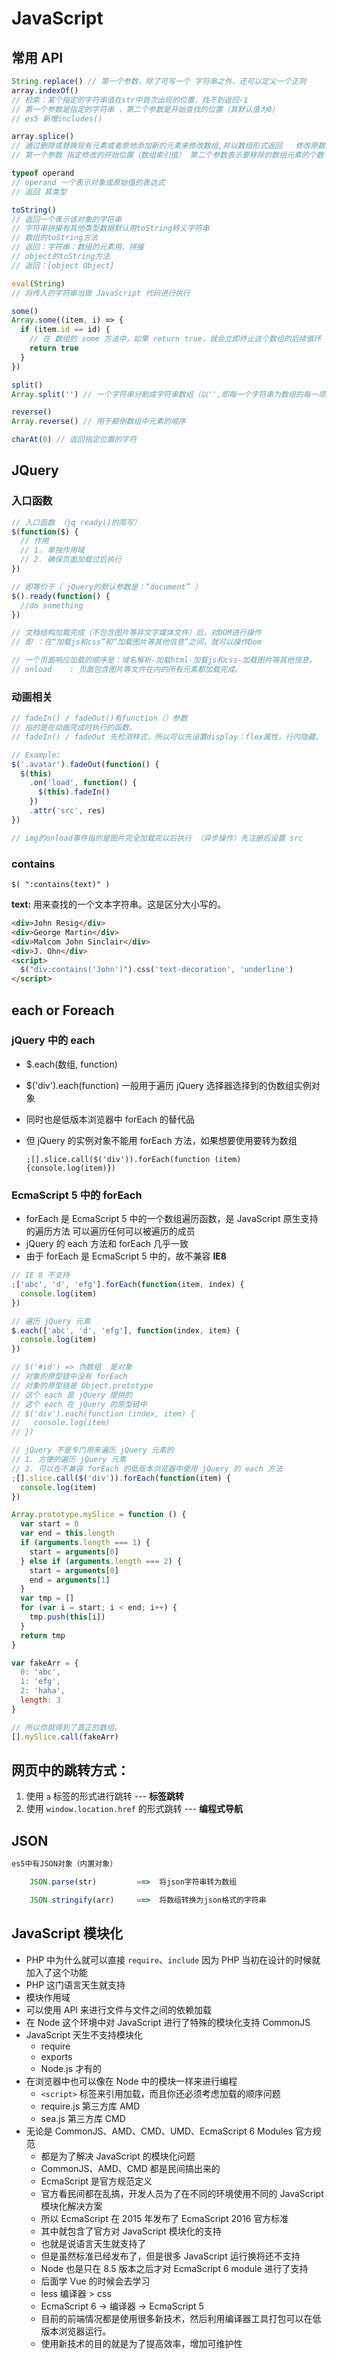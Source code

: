 # JavaScript

## 常用 API

```js
String.replace() // 第一个参数，除了可写一个 字符串之外，还可以定义一个正则
array.indexOf()
// 检索：某个指定的字符串值在str中首次出现的位置，找不到返回-1
// 第一个参数是指定的字符串 ，第二个参数是开始查找的位置（其默认值为0）
// es5 新增includes()

array.splice()
// 通过删除或替换现有元素或者原地添加新的元素来修改数组,并以数组形式返回   修改原数组
// 第一个参数 指定修改的开始位置（数组索引值） 第二个参数表示要移除的数组元素的个数

typeof operand
// operand 一个表示对象或原始值的表达式
// 返回 其类型

toString()
// 返回一个表示该对象的字符串
// 字符串拼接有其他类型数据默认用toString转义字符串
// 数组的toString方法
// 返回：字符串：数组的元素用，拼接
// object的toString方法
// 返回：[object Object]

eval(String)
// 将传入的字符串当做 JavaScript 代码进行执行

some()
Array.some((item, i) => {
  if (item.id == id) {
    // 在 数组的 some 方法中，如果 return true，就会立即终止这个数组的后续循环
    return true
  }
})

split()
Array.split('') // 一个字符串分割成字符串数组（以'',即每一个字符串为数组的每一项），与join()相反

reverse()
Array.reverse() // 用于颠倒数组中元素的顺序

charAt(0) // 返回指定位置的字符
```

## JQuery

### 入口函数

```js
// 入口函数 （jq ready()的简写）
$(function($) {
  // 作用
  // 1. 单独作用域
  // 2. 确保页面加载过后执行
})

// 即等价于（ jQuery的默认参数是：“document” ）
$().ready(function() {
  //do something
})

// 文档结构加载完成（不包含图片等非文字媒体文件）后，对DOM进行操作
// 即 ：在“加载js和css”和“加载图片等其他信息”之间，就可以操作Dom

// 一个页面响应加载的顺序是：域名解析-加载html-加载js和css-加载图片等其他信息。
// onload    : 页面包含图片等文件在内的所有元素都加载完成。
```

### 动画相关

```js
// fadeIn() / fadeOut()有function（）参数
// 指的是在动画完成时执行的函数。
// fadeIn() / fadeOut 先检测样式，所以可以先设置display：flex属性，行内隐藏。

// Example:
$('.avatar').fadeOut(function() {
  $(this)
    .on('load', function() {
      $(this).fadeIn()
    })
    .attr('src', res)
})

// img的onload事件指的是图片完全加载完以后执行 （异步操作）先注册后设置 src
```

### contains

`$( ":contains(text)" )`

**text:** 用来查找的一个文本字符串。这是区分大小写的。

```html
<div>John Resig</div>
<div>George Martin</div>
<div>Malcom John Sinclair</div>
<div>J. Ohn</div>
<script>
  $("div:contains('John')").css('text-decoration', 'underline')
</script>
```

## each or Foreach

### jQuery 中的 each

- \$.each(数组, function)

- \$('div').each(function) 一般用于遍历 jQuery 选择器选择到的伪数组实例对象

- 同时也是低版本浏览器中 forEach 的替代品

- 但 jQuery 的实例对象不能用 forEach 方法，如果想要使用要转为数组

  `;[].slice.call($('div')).forEach(function (item) {console.log(item)})`

### EcmaScript 5 中的 forEach

- forEach 是 EcmaScript 5 中的一个数组遍历函数，是 JavaScript 原生支持的遍历方法 可以遍历任何可以被遍历的成员
- jQuery 的 each 方法和 forEach 几乎一致
- 由于 forEach 是 EcmaScript 5 中的，故不兼容 **IE8**

```javascript
// IE 8 不支持
;['abc', 'd', 'efg'].forEach(function(item, index) {
  console.log(item)
})

// 遍历 jQuery 元素
$.each(['abc', 'd', 'efg'], function(index, item) {
  console.log(item)
})

// $('#id') => 伪数组  是对象
// 对象的原型链中没有 forEach
// 对象的原型链是 Object.prototype
// 这个 each 是 jQuery 提供的
// 这个 each 在 jQuery 的原型链中
// $('div').each(function (index, item) {
//   console.log(item)
// })

// jQuery 不是专门用来遍历 jQuery 元素的
// 1. 方便的遍历 jQuery 元素
// 2. 可以在不兼容 forEach 的低版本浏览器中使用 jQuery 的 each 方法
;[].slice.call($('div')).forEach(function(item) {
  console.log(item)
})
```

```js
Array.prototype.mySlice = function () {
  var start = 0
  var end = this.length
  if (arguments.length === 1) {
    start = arguments[0]
  } else if (arguments.length === 2) {
    start = arguments[0]
    end = arguments[1]
  }
  var tmp = []
  for (var i = start; i < end; i++) {
    tmp.push(this[i])
  }
  return tmp
}

var fakeArr = {
  0: 'abc',
  1: 'efg',
  2: 'haha',
  length: 3
}

// 所以你就得到了真正的数组。
[].mySlice.call(fakeArr)
```

## 网页中的跳转方式：

1. 使用 `a` 标签的形式进行跳转 --- **标签跳转**
2. 使用 `window.location.href` 的形式跳转 --- **编程式导航**

## JSON

```js
es5中有JSON对象（内置对象）

	JSON.parse(str)    		==>  将json字符串转为数组

	JSON.stringify(arr)		==>  将数组转换为json格式的字符串

```

## JavaScript 模块化

- PHP 中为什么就可以直接 `require`、`include` 因为 PHP 当初在设计的时候就加入了这个功能
- PHP 这门语言天生就支持
- 模块作用域
- 可以使用 API 来进行文件与文件之间的依赖加载
- 在 Node 这个环境中对 JavaScript 进行了特殊的模块化支持 CommonJS
- JavaScript 天生不支持模块化
  - require
  - exports
  - Node.js 才有的
- 在浏览器中也可以像在 Node 中的模块一样来进行编程
  - `<script>` 标签来引用加载，而且你还必须考虑加载的顺序问题
  - require.js 第三方库 AMD
  - sea.js 第三方库 CMD
- 无论是 CommonJS、AMD、CMD、UMD、EcmaScript 6 Modules 官方规范
  - 都是为了解决 JavaScript 的模块化问题
  - CommonJS、AMD、CMD 都是民间搞出来的
  - EcmaScript 是官方规范定义
  - 官方看民间都在乱搞，开发人员为了在不同的环境使用不同的 JavaScript 模块化解决方案
  - 所以 EcmaScript 在 2015 年发布了 EcmaScript 2016 官方标准
  - 其中就包含了官方对 JavaScript 模块化的支持
  - 也就是说语言天生就支持了
  - 但是虽然标准已经发布了，但是很多 JavaScript 运行换将还不支持
  - Node 也是只在 8.5 版本之后才对 EcmaScript 6 module 进行了支持
  - 后面学 Vue 的时候会去学习
  - less 编译器 > css
  - EcmaScript 6 -> 编译器 -> EcmaScript 5
  - 目前的前端情况都是使用很多新技术，然后利用编译器工具打包可以在低版本浏览器运行。
  - 使用新技术的目的就是为了提高效率，增加可维护性
